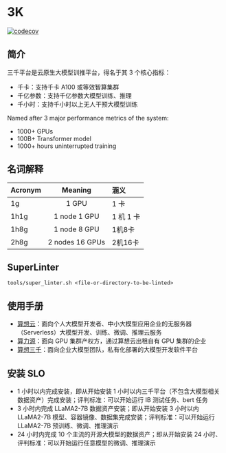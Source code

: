 # 3K

[![codecov](https://codecov.io/gh/NascentCore/3k/graph/badge.svg?token=7L2HQJ3BSP)](https://codecov.io/gh/NascentCore/3k)

## 简介

三千平台是云原生大模型训推平台，得名于其 3 个核心指标：
* 千卡：支持千卡 A100 或等效智算集群
* 千亿参数：支持千亿参数大模型训练、推理
* 千小时：支持千小时以上无人干预大模型训练

Named after 3 major performance metrics of the system:
* 1000+ GPUs
* 100B+ Transformer model
* 1000+ hours uninterrupted training

## 名词解释

| Acronym  |      Meaning  |  涵义 |
|----------|:-------------:|:------|
| 1g   | 1 GPU           | 1 卡 |
| 1h1g | 1 node 1 GPU    | 1 机 1 卡 |
| 1h8g | 1 node 8 GPU    | 1机8卡  |
| 2h8g | 2 nodes 16 GPUs | 2机16卡 |

## SuperLinter

```shell
tools/super_linter.sh <file-or-directory-to-be-linted>
```

## 使用手册

* [算想云](https://tricorder.feishu.cn/wiki/TEnFwKhJIi5mzYkcVxacToxanYb)：面向个人大模型开发者、中小大模型应用企业的无服务器（Serverless）大模型开发、训练、微调、推理云服务
* [算力源](https://tricorder.feishu.cn/wiki/RAOEwRJ3ei4RMpkfGGCcNjCmn0f)：面向 GPU 集群产权方，通过算想云出租自有 GPU 集群的企业
* [算想三千](https://tricorder.feishu.cn/wiki/JWutwSSKyiAVpOkH7dMcAmNEnRf)：面向企业大模型团队，私有化部署的大模型开发软件平台

## 安装 SLO

* 1 小时以内完成安装，即从开始安装 1 小时以内三千平台（不包含大模型相关数据资产）完成安装；评判标准：可以开始运行 IB 测试任务、bert 任务
* 3 小时内完成 LLaMA2-7B 数据资产安装；即从开始安装 3 小时以内 LLaMA2-7B 模型、容器镜像、数据集完成安装；评判标准：可以开始运行 LLaMA2-7B 预训练、微调、推理演示
* 24 小时内完成 10 个主流的开源大模型的数据资产；即从开始安装 24 小时、评判标准：可以开始运行任意模型的微调、推理演示
